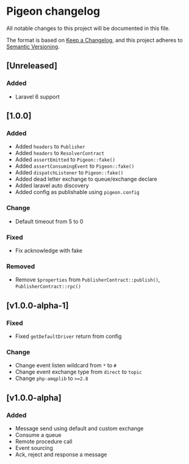 # Pigeon changelog
All notable changes to this project will be documented in this file.

The format is based on [Keep a Changelog](https://keepachangelog.com/en/1.0.0/),
and this project adheres to [Semantic Versioning](https://semver.org/spec/v2.0.0.html).

## [Unreleased]
### Added
- Laravel 6 support

## [1.0.0]
### Added 
- Added `headers` to `Publisher`
- Added `headers` to `ResolverContract`
- Added `assertEmitted` to `Pigeon::fake()`
- Added `assertConsumingEvent` to `Pigeon::fake()`
- Added `dispatchListener` to `Pigeon::fake()`
- Added dead letter exchange to queue/exchange declare
- Added laravel auto discovery
- Added config as publishable using `pigeon.config`
### Change
- Default timeout from 5 to 0
### Fixed
- Fix acknowledge with fake
### Removed
- Remove `$properties` from `PublisherContract::publish()`, `PublisherContract::rpc()`

## [v1.0.0-alpha-1]
### Fixed
- Fixed `getDefaultDriver` return from config
### Change
- Change event listen wildcard from `*` to `#`
- Change event exchange type from `direct` to `topic`
- Change `php-amqplib` to `>=2.8`

## [v1.0.0-alpha]
### Added
- Message send using default and custom exchange
- Consume a queue
- Remote procedure call
- Event sourcing
- Ack, reject and response a message

